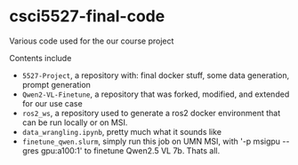 # csci5527-final-code

Various code used for the our course project

Contents include

- `5527-Project`, a repository with: final docker stuff, some data generation, prompt generation
- `Qwen2-VL-Finetune`, a repository that was forked, modified, and extended for our use case
- `ros2_ws`, a repository used to generate a ros2 docker environment that can be run locally or on MSI.
- `data_wrangling.ipynb`, pretty much what it sounds like
- `finetune_qwen.slurm`, simply run this job on UMN MSI, with '-p msigpu --gres gpu:a100:1' to finetune Qwen2.5 VL 7b. Thats all.
